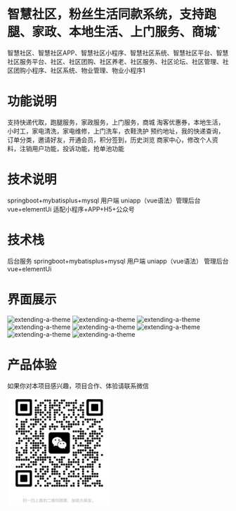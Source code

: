 # 智慧社区，粉丝生活同款系统，支持跑腿、家政、本地生活、上门服务、商城`

智慧社区、智慧社区APP、智慧社区小程序、智慧社区系统、智慧社区平台、智慧社区服务平台、社区、社区团购、社区养老、社区服务、社区论坛、社区管理、社区团购小程序、社区系统、物业管理、物业小程序1

# 功能说明

支持快递代取，跑腿服务，家政服务，上门服务，商城
淘客优惠券，本地生活，小时工，家电清洗，家电维修，上门洗车，衣鞋洗护
预约地址，我的快递查询，订单分类，邀请好友，开通会员，积分签到，历史浏览
商家中心，修改个人资料，注销用户功能，投诉功能，抢单池功能

# 技术说明

springboot+mybatisplus+mysql 用户端 uniapp（vue语法）管理后台 vue+elementUi
适配小程序+APP+H5+公众号

# 技术栈

后台服务 springboot+mybatisplus+mysql
用户端 uniapp（vue语法）
管理后台 vue+elementUi

# 界面展示

![extending-a-theme](/01.png)
![extending-a-theme](/02.png)
![extending-a-theme](/03.png)
![extending-a-theme](/04.png)
![extending-a-theme](/05.png)
![extending-a-theme](/06.png)
![extending-a-theme](/07.png)
![extending-a-theme](/08.png)

# 产品体验

如果你对本项目感兴趣，项目合作、体验请联系微信

![extending-a-theme](/wx.png)












